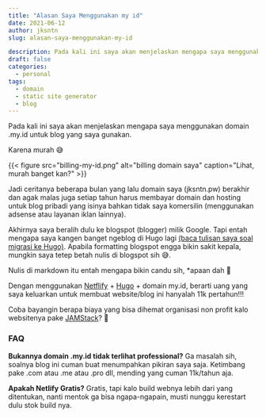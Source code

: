 ```yaml
---
title: "Alasan Saya Menggunakan my id"
date: 2021-06-12
author: jksntn
slug: alasan-saya-menggunakan-my-id

description: Pada kali ini saya akan menjelaskan mengapa saya menggunakan domain .my.id
draft: false
categories:
  - personal
tags:
  - domain
  - static site generator
  - blog
---
```

Pada kali ini saya akan menjelaskan mengapa saya menggunakan domain .my.id untuk blog yang saya gunakan.

<!--more-->

Karena murah 😅

{{< figure src="billing-my-id.png" alt="billing domain saya" caption="Lihat, murah banget kan?" >}}

Jadi ceritanya beberapa bulan yang lalu domain saya (jksntn.pw) berakhir dan agak malas juga setiap tahun harus membayar domain dan hosting untuk blog pribadi yang isinya bahkan tidak saya komersilin (menggunakan adsense atau layanan iklan lainnya).

Akhirnya saya beralih dulu ke blogspot (blogger) milik Google. Tapi entah mengapa saya kangen banget ngeblog di Hugo lagi [(baca tulisan saya soal migrasi ke Hugo)](/migrasi-ke-hugo). Apabila formatting blogspot engga bikin sakit kepala, mungkin saya tetep betah nulis di blogspot sih 😅.

Nulis di markdown itu entah mengapa bikin candu sih, *apaan dah 🤣

Dengan menggunakan [Netflify][netlify] + [Hugo][hugo] + domain my.id, berarti uang yang saya keluarkan untuk membuat website/blog ini hanyalah 11k pertahun!!!

Coba bayangin berapa biaya yang bisa dihemat organisasi non profit kalo websitenya pake [JAMStack][jamstack]? 🤔

### FAQ

**Bukannya domain .my.id tidak terlihat professional?**
Ga masalah sih, soalnya blog ini cuman buat menumpahkan pikiran saya saja. Ketimbang pake .com atau .me atau .pro dll, mending yang cuman 11k/tahun aja.

**Apakah Netlify Gratis?**
Gratis, tapi kalo build webnya lebih dari yang ditentukan, nanti mentok ga bisa ngapa-ngapain, musti nunggu kerestart dulu stok build nya.


[netlify]: https://netlify.com
[hugo]: https://gohugo.io/
[jamstack]: https://www.exabytes.co.id/blog/apa-itu-jamstack-dan-kelebihannya/


